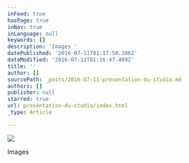 ```yaml
---
inFeed: true
hasPage: true
inNav: true
inLanguage: null
keywords: []
description: 'Images '
datePublished: '2016-07-11T01:17:50.386Z'
dateModified: '2016-07-11T01:16:47.469Z'
title: ''
author: []
sourcePath: _posts/2016-07-11-presentation-du-studio.md
authors: []
publisher: null
starred: true
url: presentation-du-studio/index.html
_type: Article

---
```

![](https://the-grid-user-content.s3-us-west-2.amazonaws.com/5a61d22b-6278-49a3-a516-79137d923328.jpg)

Images